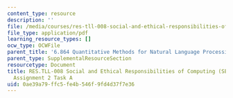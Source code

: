 ```yaml
---
content_type: resource
description: ''
file: /media/courses/res-tll-008-social-and-ethical-responsibilities-of-computing-serc-fall-2021/0ae39a79ffc5fe4b546f9fd4d37f7e36_MITRES-TLL008F21-6864taska.pdf
file_type: application/pdf
learning_resource_types: []
ocw_type: OCWFile
parent_title: '6.864 Quantitative Methods for Natural Language Processing '
parent_type: SupplementalResourceSection
resourcetype: Document
title: RES.TLL-008 Social and Ethical Responsibilities of Computing (SERC), 6.864
  Assignment 2 Task A
uid: 0ae39a79-ffc5-fe4b-546f-9fd4d37f7e36
---
```

